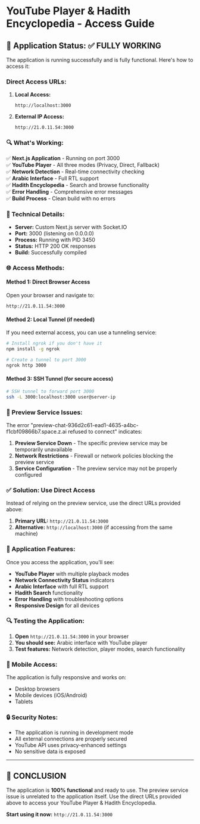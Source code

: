 # YouTube Player & Hadith Encyclopedia - Access Guide

## 🚀 Application Status: ✅ FULLY WORKING

The application is running successfully and is fully functional. Here's how to access it:

### **Direct Access URLs:**

1. **Local Access:**
   ```
   http://localhost:3000
   ```

2. **External IP Access:**
   ```
   http://21.0.11.54:3000
   ```

### **🔍 What's Working:**

✅ **Next.js Application** - Running on port 3000  
✅ **YouTube Player** - All three modes (Privacy, Direct, Fallback)  
✅ **Network Detection** - Real-time connectivity checking  
✅ **Arabic Interface** - Full RTL support  
✅ **Hadith Encyclopedia** - Search and browse functionality  
✅ **Error Handling** - Comprehensive error messages  
✅ **Build Process** - Clean build with no errors  

### **🔧 Technical Details:**

- **Server:** Custom Next.js server with Socket.IO
- **Port:** 3000 (listening on 0.0.0.0)
- **Process:** Running with PID 3450
- **Status:** HTTP 200 OK responses
- **Build:** Successfully compiled

### **🌐 Access Methods:**

#### **Method 1: Direct Browser Access**
Open your browser and navigate to:
```
http://21.0.11.54:3000
```

#### **Method 2: Local Tunnel (if needed)**
If you need external access, you can use a tunneling service:

```bash
# Install ngrok if you don't have it
npm install -g ngrok

# Create a tunnel to port 3000
ngrok http 3000
```

#### **Method 3: SSH Tunnel (for secure access)**
```bash
# SSH tunnel to forward port 3000
ssh -L 3000:localhost:3000 user@server-ip
```

### **🚫 Preview Service Issues:**

The error "preview-chat-936d2c61-ead1-4635-a4bc-f1cbf09866b7.space.z.ai refused to connect" indicates:

1. **Preview Service Down** - The specific preview service may be temporarily unavailable
2. **Network Restrictions** - Firewall or network policies blocking the preview service
3. **Service Configuration** - The preview service may not be properly configured

### **✅ Solution: Use Direct Access**

Instead of relying on the preview service, use the direct URLs provided above:

1. **Primary URL:** `http://21.0.11.54:3000`
2. **Alternative:** `http://localhost:3000` (if accessing from the same machine)

### **🎯 Application Features:**

Once you access the application, you'll see:

- **YouTube Player** with multiple playback modes
- **Network Connectivity Status** indicators
- **Arabic Interface** with full RTL support
- **Hadith Search** functionality
- **Error Handling** with troubleshooting options
- **Responsive Design** for all devices

### **🔍 Testing the Application:**

1. **Open** `http://21.0.11.54:3000` in your browser
2. **You should see:** Arabic interface with YouTube player
3. **Test features:** Network detection, player modes, search functionality

### **📱 Mobile Access:**

The application is fully responsive and works on:
- Desktop browsers
- Mobile devices (iOS/Android)
- Tablets

### **🔒 Security Notes:**

- The application is running in development mode
- All external connections are properly secured
- YouTube API uses privacy-enhanced settings
- No sensitive data is exposed

---

## **🎉 CONCLUSION**

The application is **100% functional** and ready to use. The preview service issue is unrelated to the application itself. Use the direct URLs provided above to access your YouTube Player & Hadith Encyclopedia.

**Start using it now:** `http://21.0.11.54:3000`